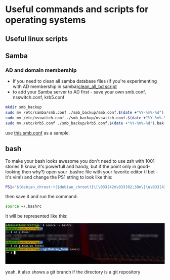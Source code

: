 # Useful commands and scripts for operating systems 

## Useful linux scripts

## Samba
### AD and domain membership
- If you need to clean all samba database files (if you're experimenting with AD membership in samba)[clean_all_bd script](samba/ad/clean_all_bd.sh)
- to add your Samba server to AD first - save your own smb.conf, nsswitch.conf, krb5.conf

```bash
mkdir smb_backup
sudo mv /etc/samba/smb.conf ./smb_backup/smb.conf.$(date +"%Y-%m%-%d").bak
sudo mv /etc/nsswitch.conf ./smb_backup/nsswitch.conf.$(date +"%Y-%m%-%d").bak
sudo mv /etc/krb5.conf ./smb_backup/krb5.conf.$(date +"%Y-%m%-%d").bak
```
use [this smb.conf](samba/ad/smb.conf) as a sample.

## bash

To make your bash looks awesome you don't need to use zsh with 1001 stories (I know, it's powerfull and handy, but if the point only in good-looking then why?)
open your .bashrc file with your favorite editor (I bet - it's vim!) and change the PS1 string to look like this:
```bash
PS1='${debian_chroot:+($debian_chroot)}\[\033[42m\033[02;30m\]\u\033[43m@\h\[\033[00m\]\[\033[01;44m\]:\w\[\033[00m\]$(__git_ps1)\n└─ $ '
```
then save it and run the command:
```bash
source ~/.bashrc
```
It will be represented like this:

![shining_bash.png](screenshots/shining_bash.png)

yeah, it also shows a git branch if the directory is a git repository
